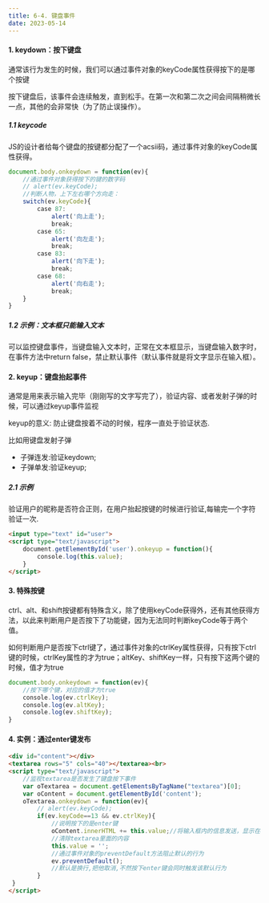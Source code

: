 ```yaml
---
title: 6-4. 键盘事件
date: 2023-05-14
---
```


#### 1. keydown：按下键盘
通常该行为发生的时候，我们可以通过事件对象的keyCode属性获得按下的是哪个按键

按下键盘后，该事件会连续触发，直到松手。在第一次和第二次之间会间隔稍微长一点，其他的会非常快（为了防止误操作）。

##### 1.1 keycode
JS的设计者给每个键盘的按键都分配了一个acsii码，通过事件对象的keyCode属性获得。
```js
document.body.onkeydown = function(ev){
    //通过事件对象获得按下的键的数字码
    // alert(ev.keyCode);
    //判断人物，上下左右哪个方向走：
    switch(ev.keyCode){
        case 87:
            alert('向上走');
            break;
        case 65:
            alert('向左走');
            break;
        case 83:
            alert('向下走');
            break;
        case 68:
            alert('向右走');
            break;
    }
}
```
##### 1.2 示例：文本框只能输入文本
可以监控键盘事件，当键盘输入文本时，正常在文本框显示，当键盘输入数字时，在事件方法中return false，禁止默认事件（默认事件就是将文字显示在输入框）。

#### 2. keyup：键盘抬起事件
通常是用来表示输入完毕（刚刚写的文字写完了），验证内容、或者发射子弹的时候，可以通过keyup事件监视

keyup的意义: 防止键盘按着不动的时候，程序一直处于验证状态.

比如用键盘发射子弹
- 子弹连发:验证keydown;
- 子弹单发:验证keyup;

##### 2.1 示例
验证用户的昵称是否符合正则，在用户抬起按键的时候进行验证,每输完一个字符验证一次.
```html
<input type="text" id="user">
<script type="text/javascript">
    document.getElementById('user').onkeyup = function(){
        console.log(this.value);
    }
</script>
```

#### 3. 特殊按键
ctrl、alt、和shift按键都有特殊含义，除了使用keyCode获得外，还有其他获得方法，以此来判断用户是否按下了功能键，因为无法同时判断keyCode等于两个值。

如何判断用户是否按下ctrl键了，通过事件对象的ctrlKey属性获得，只有按下ctrl键的时候，ctrlKey属性的才为true；altKey、shiftKey一样，只有按下这两个键的时候，值才为true
```js
document.body.onkeydown = function(ev){
    //按下哪个键，对应的值才为true
    console.log(ev.ctrlKey);
    console.log(ev.altKey);
    console.log(ev.shiftKey);
}
```

#### 4. 实例：通过enter键发布
```html
<div id="content"></div>
<textarea rows="5" cols="40"></textarea><br>
<script type="text/javascript">
    //监视textarea是否发生了键盘按下事件
    var oTextarea = document.getElementsByTagName("textarea")[0];
    var oContent = document.getElementById('content');
    oTextarea.onkeydown = function(ev){
        // alert(ev.keyCode);
        if(ev.keyCode==13 && ev.ctrlKey){
            //说明按下的是enter键
            oContent.innerHTML += this.value;//将输入框内的信息发送，显示在div
            //清除textarea里面的内容
            this.value = '';
            //通过事件对象的preventDefault方法阻止默认的行为
            ev.preventDefault();
            //默认是换行,把他取消,不然按下enter键会同时触发该默认行为
        }
 }
</script>
```






